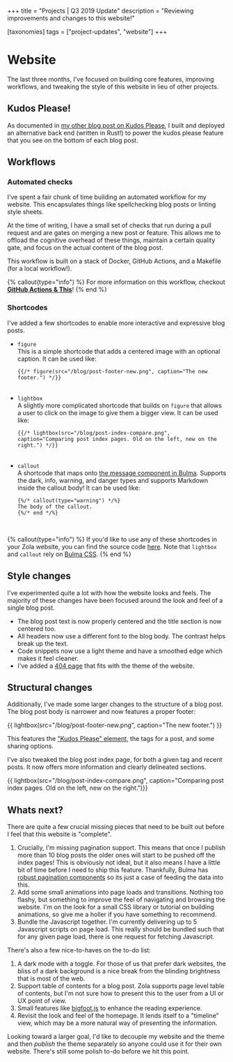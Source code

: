 +++
title = "Projects | Q3 2019 Update"
description = "Reviewing improvements and changes to this website!"

[taxonomies]
tags = ["project-updates", "website"]
+++

# Website

The last three months, I've focused on building core features, improving workflows, and tweaking the style of this website in lieu of other projects. 

## Kudos Please!

As documented in [my other blog post on Kudos Please](/blog/kudos-please/), I built and deployed an alternative back end (written in Rust!) to power the kudos please feature that you see on the bottom of each blog post.

## Workflows

### Automated checks

I've spent a fair chunk of time building an automated workflow for my website. This encapsulates things like spellchecking blog posts or linting style sheets. 

At the time of writing, I have a small set of checks that run during a pull request and are gates on merging a new post or feature. This allows me to offload the cognitive overhead of these things, maintain a certain quality gate, and focus on the actual content of the blog post.

This workflow is built on a stack of Docker, GitHub Actions, and a Makefile (for a local workflow!). 

{% callout(type="info") %}
For more information on this workflow, checkout **[GitHub Actions & This](/blog/blog-post-pipeline/)**!
{% end %}

### Shortcodes

I've added a few shortcodes to enable more interactive and expressive blog posts. 

- `figure`<br/>This is a simple shortcode that adds a centered image with an optional caption. It can be used like:
    ```
    {{/* figure(src="/blog/post-footer-new.png", caption="The new footer.") */}}
    ```
    <br/>
- `lightbox`<br/>A slightly more complicated shortcode that builds on `figure` that allows a user to click on the image to give them a bigger view. It can be used like:
    ```
    {{/* lightbox(src="/blog/post-index-compare.png", caption="Comparing post index pages. Old on the left, new on the right.") */}}
    ```
    <br/>
- `callout`<br/>A shortcode that maps onto [the message component in Bulma](https://bulma.io/documentation/components/message/#message-body-only). Supports the dark, info, warning, and danger types and supports Markdown inside the callout body! It can be used like:
    ```
    {%/* callout(type="warning") */%}
    The body of the callout.
    {%/* end */%}
    ```
    <br/>

{% callout(type="info") %}
If you'd like to use any of these shortcodes in your Zola website, you can find the source code [here](https://github.com/jamiebrynes7/website/tree/master/templates/shortcodes). Note that `lightbox` and `callout` rely on [Bulma CSS](https://bulma.io).
{% end %}

## Style changes

I've experimented quite a lot with how the website looks and feels. The majority of these changes have been focused around the look and feel of a single blog post.

- The blog post text is now properly centered and the title section is now centered too.
- All headers now use a different font to the blog body. The contrast helps break up the text.
- Code snippets now use a light theme and have a smoothed edge which makes it feel cleaner.
- I've added a [404 page](/404) that fits with the theme of the website.

## Structural changes

Additionally, I've made some larger changes to the structure of a blog post. The blog post body is narrower and now features a proper footer: 

{{ lightbox(src="/blog/post-footer-new.png", caption="The new footer.") }}

This features the ["Kudos Please" element](/blog/kudos-please/), the tags for a post, and some sharing options.

I've also tweaked the blog post index page, for both a given tag and recent posts. It now offers more information and clearly delineated sections.

{{ lightbox(src="/blog/post-index-compare.png", caption="Comparing post index pages. Old on the left, new on the right.")}}


## Whats next?

There are quite a few crucial missing pieces that need to be built out before I feel that this website is "complete".

1. Crucially, I'm missing pagination support. This means that once I publish more than 10 blog posts the older ones will start to be pushed off the index pages! This is obviously not ideal, but it also means I have a little bit of time before I need to ship this feature. Thankfully, Bulma has [robust pagination components](https://bulma.io/documentation/components/pagination/) so its just a case of feeding the data into this.
2. Add some small animations into page loads and transitions. Nothing too flashy, but something to improve the feel of navigating and browsing the website. I'm on the look for a small CSS library or tutorial on building animations, so give me a holler if you have something to recommend.
3. Bundle the Javascript together. I'm currently delivering up to 5 Javascript scripts on page load. This really should be bundled such that for any given page load, there is one request for fetching Javascript. 

There's also a few nice-to-haves on the to-do list:

1. A dark mode with a toggle. For those of us that prefer dark websites, the bliss of a dark background is a nice break from the blinding brightness that is most of the web.
2. Support table of contents for a blog post. Zola supports page level table of contents, but I'm not sure how to present this to the user from a UI or UX point of view.
3. Small features like [bigfoot.js](http://www.bigfootjs.com/) to enhance the reading experience.
4. Revisit the look and feel of the homepage. It lends itself to a "timeline" view, which may be a more natural way of presenting the information.

Looking toward a larger goal, I'd like to decouple my website and the theme and then _publish_ the theme separately so anyone could use it for their own website. There's still some polish to-do before we hit this point.
